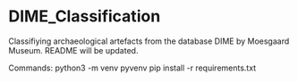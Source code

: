 # DIME_Classification
Classifiying archaeological artefacts from the database DIME by Moesgaard Museum.
README will be updated.

Commands:
python3 -m venv pyvenv
pip install -r requirements.txt


